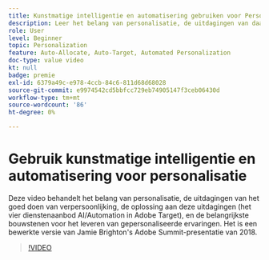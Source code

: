 ```yaml
---
title: Kunstmatige intelligentie en automatisering gebruiken voor Personalization
description: Leer het belang van personalisatie, de uitdagingen van daadwerkelijke verpersoonlijking, en de oplossing aan deze uitdagingen (het vier aanbod AI/Automation in Adobe Target).
role: User
level: Beginner
topic: Personalization
feature: Auto-Allocate, Auto-Target, Automated Personalization
doc-type: value video
kt: null
badge: premie
exl-id: 6379a49c-e978-4ccb-84c6-811d68d68028
source-git-commit: e9974542cd5bbfcc729eb74905147f3ceb06430d
workflow-type: tm+mt
source-wordcount: '86'
ht-degree: 0%

---
```


# Gebruik kunstmatige intelligentie en automatisering voor personalisatie

Deze video behandelt het belang van personalisatie, de uitdagingen van het goed doen van verpersoonlijking, de oplossing aan deze uitdagingen (het vier dienstenaanbod AI/Automation in Adobe Target), en de belangrijkste bouwstenen voor het leveren van gepersonaliseerde ervaringen. Het is een bewerkte versie van Jamie Brighton&#39;s Adobe Summit-presentatie van 2018.

>[!VIDEO](https://video.tv.adobe.com/v/25440/?quality=12)
